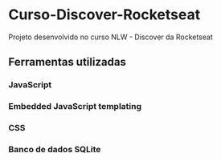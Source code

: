 # Curso-Discover-Rocketseat
Projeto desenvolvido no curso NLW - Discover da Rocketseat

## Ferramentas utilizadas
### JavaScript
### Embedded JavaScript templating
### CSS
### Banco de dados SQLite
